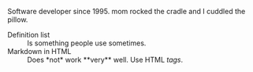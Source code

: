 Software developer since 1995. mom rocked the cradle and I cuddled the pillow.
<dl>
  
  <dt>Definition list</dt>
  <dd>Is something people use sometimes.</dd>
  
  <dt>Markdown in HTML</dt>
  <dd>Does *not* work **very** well. Use HTML <em>tags</em>.</dd>
  
</dl>
